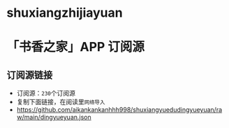 # shuxiangzhijiayuan

# **「书香之家」APP 订阅源** 

## 订阅源链接

- 订阅源：`230`个订阅源
- 复制下面链接，在阅读里`网络导入`
- https://github.com/aikankankanhhh998/shuxiangyuedudingyueyuan/raw/main/dingyueyuan.json
